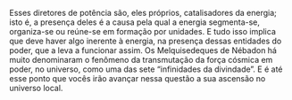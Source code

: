 ﻿Esses diretores de potência são, eles próprios, catalisadores da energia; isto é, a presença deles é a causa pela qual a energia segmenta-se, organiza-se ou reúne-se em formação por unidades. E tudo isso implica que deve haver algo inerente à energia, na presença dessas entidades do poder, que a leva a funcionar assim. Os Melquisedeques de Nébadon há muito denominaram o fenômeno da transmutação da força cósmica em poder, no universo, como uma das sete “infinidades da divindade”. E é até esse ponto que vocês irão avançar nessa questão a sua ascensão no universo local.